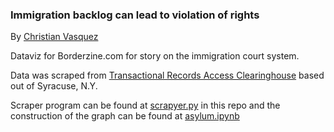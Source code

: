 ### Immigration backlog can lead to violation of rights
By [Christian Vasquez](htpp://twitter.com/chrismvasq)


Dataviz for Borderzine.com for story on the immigration court system. 

Data was scraped from [Transactional Records Access Clearinghouse](http://trac.syr.edu/immigration/reports/490/index.html) based out of Syracuse, N.Y.

Scraper program can be found at [scrapyer.py](./scraper.py) in this repo and the construction of the graph can be found at [asylum.ipynb](./asylum.ipynb)